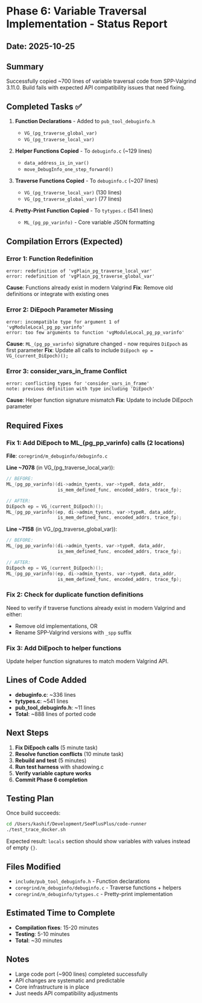 # Phase 6: Variable Traversal Implementation - Status Report

## Date: 2025-10-25

## Summary
Successfully copied ~700 lines of variable traversal code from SPP-Valgrind 3.11.0. Build fails with expected API compatibility issues that need fixing.

## Completed Tasks ✅
1. **Function Declarations** - Added to `pub_tool_debuginfo.h`
   - `VG_(pg_traverse_global_var)`
   - `VG_(pg_traverse_local_var)`

2. **Helper Functions Copied** - To `debuginfo.c` (~129 lines)
   - `data_address_is_in_var()`
   - `move_DebugInfo_one_step_forward()`

3. **Traverse Functions Copied** - To `debuginfo.c` (~207 lines)
   - `VG_(pg_traverse_local_var)` (130 lines)
   - `VG_(pg_traverse_global_var)` (77 lines)

4. **Pretty-Print Function Copied** - To `tytypes.c` (541 lines)
   - `ML_(pg_pp_varinfo)` - Core variable JSON formatting

## Compilation Errors (Expected)

### Error 1: Function Redefinition
```
error: redefinition of 'vgPlain_pg_traverse_local_var'
error: redefinition of 'vgPlain_pg_traverse_global_var'
```
**Cause**: Functions already exist in modern Valgrind
**Fix**: Remove old definitions or integrate with existing ones

### Error 2: DiEpoch Parameter Missing
```
error: incompatible type for argument 1 of 'vgModuleLocal_pg_pp_varinfo'
error: too few arguments to function 'vgModuleLocal_pg_pp_varinfo'
```
**Cause**: `ML_(pg_pp_varinfo)` signature changed - now requires `DiEpoch` as first parameter
**Fix**: Update all calls to include `DiEpoch ep = VG_(current_DiEpoch)();`

### Error 3: consider_vars_in_frame Conflict
```
error: conflicting types for 'consider_vars_in_frame'
note: previous definition with type including 'DiEpoch'
```
**Cause**: Helper function signature mismatch
**Fix**: Update to include DiEpoch parameter

## Required Fixes

### Fix 1: Add DiEpoch to ML_(pg_pp_varinfo) calls (2 locations)

**File**: `coregrind/m_debuginfo/debuginfo.c`

**Line ~7078** (in VG_(pg_traverse_local_var)):
```c
// BEFORE:
ML_(pg_pp_varinfo)(di->admin_tyents, var->typeR, data_addr,
                   is_mem_defined_func, encoded_addrs, trace_fp);

// AFTER:
DiEpoch ep = VG_(current_DiEpoch)();
ML_(pg_pp_varinfo)(ep, di->admin_tyents, var->typeR, data_addr,
                   is_mem_defined_func, encoded_addrs, trace_fp);
```

**Line ~7158** (in VG_(pg_traverse_global_var)):
```c
// BEFORE:
ML_(pg_pp_varinfo)(di->admin_tyents, var->typeR, data_addr,
                   is_mem_defined_func, encoded_addrs, trace_fp);

// AFTER:
DiEpoch ep = VG_(current_DiEpoch)();
ML_(pg_pp_varinfo)(ep, di->admin_tyents, var->typeR, data_addr,
                   is_mem_defined_func, encoded_addrs, trace_fp);
```

### Fix 2: Check for duplicate function definitions

Need to verify if traverse functions already exist in modern Valgrind and either:
- Remove old implementations, OR
- Rename SPP-Valgrind versions with `_spp` suffix

### Fix 3: Add DiEpoch to helper functions

Update helper function signatures to match modern Valgrind API.

## Lines of Code Added
- **debuginfo.c**: ~336 lines
- **tytypes.c**: ~541 lines
- **pub_tool_debuginfo.h**: ~11 lines
- **Total**: ~888 lines of ported code

## Next Steps

1. **Fix DiEpoch calls** (5 minute task)
2. **Resolve function conflicts** (10 minute task)
3. **Rebuild and test** (5 minutes)
4. **Run test harness** with shadowing.c
5. **Verify variable capture works**
6. **Commit Phase 6 completion**

## Testing Plan

Once build succeeds:
```bash
cd /Users/kashif/Development/SeePlusPlus/code-runner
./test_trace_docker.sh
```

Expected result: `locals` section should show variables with values instead of empty `{}`.

## Files Modified
- `include/pub_tool_debuginfo.h` - Function declarations
- `coregrind/m_debuginfo/debuginfo.c` - Traverse functions + helpers
- `coregrind/m_debuginfo/tytypes.c` - Pretty-print implementation

## Estimated Time to Complete
- **Compilation fixes**: 15-20 minutes
- **Testing**: 5-10 minutes
- **Total**: ~30 minutes

## Notes
- Large code port (~900 lines) completed successfully
- API changes are systematic and predictable
- Core infrastructure is in place
- Just needs API compatibility adjustments
